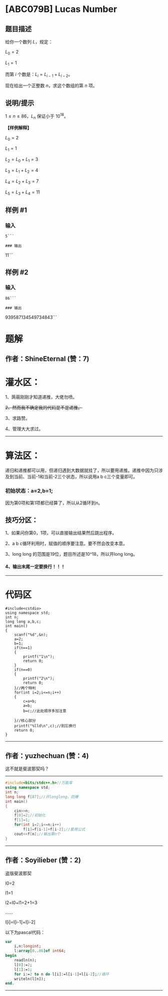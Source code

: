 # [ABC079B] Lucas Number

## 题目描述

给你一个数列 $L$，规定：

$L_0=2$

$L_1=1$

而第 $i$ 个数是：$L_i=L_{i-1}+L_{i-2}$。

现在给出一个正整数 $n$，求这个数组的第 $n$ 项。

## 说明/提示

$1 \leq n \leq 86$，$L_n$ 保证小于 $10^{18}$。

**【样例解释】**

$L_0=2$

$L_1=1$

$L_2=L_0+L_1=3$

$L_3=L_1+L_2=4$

$L_4=L_2+L_3=7$

$L_5=L_3+L_4=11$

## 样例 #1

### 输入

```
5```

### 输出

```
11```

## 样例 #2

### 输入

```
86```

### 输出

```
939587134549734843```

# 题解

## 作者：ShineEternal (赞：7)

# 灌水区：
1、蒟蒻刚刚才知道递推，大佬勿喷。

~~2、然而我不确定我的代码是不是递推。~~

3、求路赞。

4、管理大大求过。


------------

# 算法区：

递归和递推都可以用，但递归遇到大数据就挂了，所以要用递推。递推中因为只涉及到当前、当前-1和当前-2三个状态，所以说用a b c三个变量即可。

###  初始状态：a=2,b=1;

因为第0项和第1项都已经算了，所以从2循环到n。

## 技巧分区：

1、如果问你第0，1项，可以直接输出结果然后跳出程序。

2、a b c循环利用时，赋值的顺序要注意。要不然会改变本意。

3、long long 的范围是19位，题目所述是10^18，所以开long long。

#### 4、输出末尾一定要换行！！！

------------

# 代码区
```
#include<cstdio>
using namespace std;
int n;
long long a,b,c;
int main()
{
    scanf("%d",&n);
    a=2;
    b=1;
    if(n==1)
    {
    	printf("1\n");
    	return 0;
    }
    if(n==0)
    {
    	printf("2\n");
    	return 0;
    }//两个特判
    for(int i=2;i<=n;i++)
    {
    	c=a+b;
    	a=b;
    	b=c;//此处顺序多加注意
    	
    }//核心部分
    printf("%lld\n",c);//别忘换行
    return 0;
}
```


---

## 作者：yuzhechuan (赞：4)

这不就是斐波那契吗？


------------


```cpp
#include<bits/stdc++.h>//万能库
using namespace std;
int n;
long long f[87];//开longlong，防爆
int main()
{
	cin>>n;
	f[0]=2;//初始化
	f[1]=1;
	for(int i=2;i<=n;i++)
		f[i]=f[i-1]+f[i-2];//套用公式
	cout<<f[n];//输出第n个
}

```

---

## 作者：Soyilieber (赞：2)

盗版斐波那契

l0=2

l1=1

l2=l0+l1=2+1=3

……

l[i]=l[i-1]+l[i-2]

以下为pascal代码：
```pascal
var
    i,n:longint;
    l:array[0..86]of int64;
begin
    readln(n);
    l[0]:=2;
    l[1]:=1;
    for i:=2 to n do l[i]:=l[i-1]+l[i-2];//循环
    writeln(l[n]);
end.
```

---

